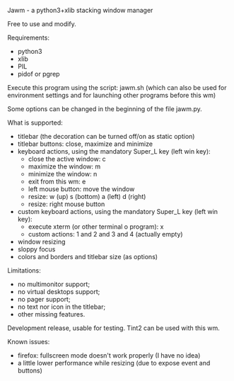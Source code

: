 Jawm - a python3+xlib stacking window manager

Free to use and modify.

Requirements:
- python3
- xlib
- PIL
- pidof or pgrep

Execute this program using the script: jawm.sh (which can also be used for environment settings and for launching other programs before this wm)

Some options can be changed in the beginning of the file jawm.py.

What is supported:
- titlebar (the decoration can be turned off/on as static option)
- titlebar buttons: close, maximize and minimize
- keyboard actions, using the mandatory Super_L key (left win key):
  - close the active window: c
  - maximize the window: m
  - minimize the window: n
  - exit from this wm: e
  - left mouse button: move the window
  - resize: w (up) s (bottom) a (left) d (right)
  - resize: right mouse button
- custom keyboard actions, using the mandatory Super_L key (left win key):
  - execute xterm (or other terminal o program): x
  - custom actions: 1 and 2 and 3 and 4 (actually empty)
- window resizing
- sloppy focus
- colors and borders and titlebar size (as options)

Limitations:
- no multimonitor support;
- no virtual desktops support;
- no pager support;
- no text nor icon in the titlebar;
- other missing features.

Development release, usable for testing. Tint2 can be used with this wm.

Known issues:
- firefox: fullscreen mode doesn't work properly (I have no idea)
- a little lower performance while resizing (due to expose event and buttons)

